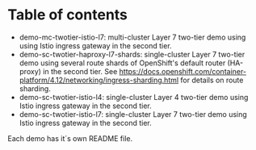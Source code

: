 # Table of contents

- demo-mc-twotier-istio-l7: multi-cluster Layer 7 two-tier demo using using Istio ingress gateway in the second tier.
- demo-sc-twotier-haproxy-l7-shards: single-cluster Layer 7 two-tier demo using several route shards of OpenShift's default router (HA-proxy) in the second tier. See https://docs.openshift.com/container-platform/4.12/networking/ingress-sharding.html for details on route sharding.
- demo-sc-twotier-istio-l4: single-cluster Layer 4 two-tier demo using Istio ingress gateway in the second tier.
- demo-sc-twotier-istio-l7: single-cluster Layer 7 two-tier demo using Istio ingress gateway in the second tier.

Each demo has it´s own README file.



